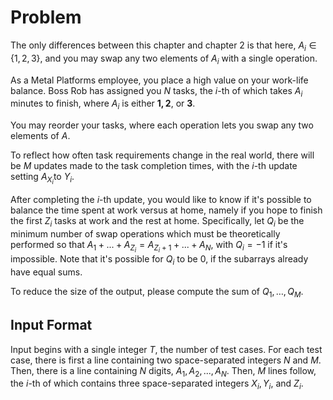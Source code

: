 # Problem

The only differences between this chapter and chapter 2 is that here, $A_i \in \{1, 2, 3\}$, and you may swap any two elements of $A_i$​ with a single operation.

As a Metal Platforms employee, you place a high value on your work-life balance. Boss Rob has assigned you $N$ tasks, the $i$-th of which takes $A_i$​ minutes to finish, where $A_i$​ is either $\mathbf{1, 2}$, or $\mathbf{3}$.

You may reorder your tasks, where each operation lets you swap any two elements of $A$.

To reflect how often task requirements change in the real world, there will be $M$ updates made to the task completion times, with the $i$-th update setting $A_{X_i}$​​ to $Y_i$​.

After completing the $i$-th update, you would like to know if it's possible to balance the time spent at work versus at home, namely if you hope to finish the first $Z_i$​ tasks at work and the rest at home. Specifically, let $Q_i$​ be the minimum number of swap operations which must be theoretically performed so that $A_1 + ... + A_{Z_i} = A_{Z_i + 1} + ... + A_{N}$​, with $Q_i = -1$ if it's impossible. Note that it's possible for $Q_i$​ to be $0$, if the subarrays already have equal sums.

To reduce the size of the output, please compute the sum of $Q_1​, \dots, Q_M$​.

## Input Format

Input begins with a single integer $T$, the number of test cases.
For each test case, there is first a line containing two space-separated integers $N$ and $M$.
Then, there is a line containing $N$ digits, $A_1, A_2​, ..., A_N$​.
Then, $M$ lines follow, the $i$-th of which contains three space-separated integers $X_i, Y_i​,$ and $Z_i$​.
